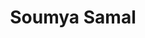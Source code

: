 ---
title: Soumya Samal
layout: fellow
university: Veer Surendra Sai University of Technology
programming-languages: Javascript , Typescript,c++,Kotlin,Python
description: Ful Stack web and app developer
interests: Web3 , developer tools, reading , animes, Indian food
img: soumya.jpeg
---